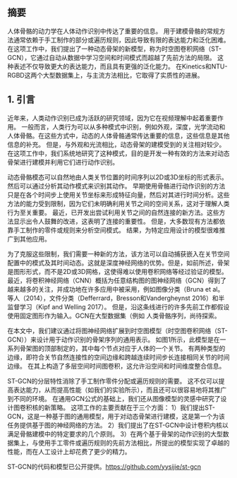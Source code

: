 ## 摘要

人体骨骼的动力学在人体动作识别中传达了重要的信息。 用于建模骨骼的常规方法通常依赖于手工制作的部分或遍历规则，因此导致有限的表达能力和泛化困难。 在这项工作中，我们提出了一种动态骨架的新模型，称为时空图卷积网络（ST-GCN），它通过自动从数据中学习空间和时间模式而超越了先前方法的局限。 这种表述不仅导致更大的表达能力，而且具有更强的泛化能力。 在Kinetics和NTU-RGBD这两个大型数据集上，与主流方法相比，它取得了实质性的进展。

## 1. 引言

近年来，人类动作识别已成为活跃的研究领域，因为它在视频理解中起着重要作用。 一般而言，人类行为可以从多种模式中识别，例如外观，深度，光学流动和人体骨骼。在这些方式中，动态的人体骨骼通常传达重要的信息，这些信息是其他信息的补充。 但是，与外观和光流相比，动态骨架的建模受到的关注相对较少。 在这项工作中，我们系统地研究了这种模式，目的是开发一种有效的方法来对动态骨架进行建模并利用它们进行动作识别。

动态骨骼模态可以自然地由人类关节位置的时间序列以2D或3D坐标的形式表示。 然后可以通过分析其动作模式来识别其动作。 早期使用骨骼进行动作识别的方法只是在各个时间步上使用关节坐标来形成特征向量，然后对其进行时间分析。这些方法的能力受到限制，因为它们未明确利用关节之间的空间关系，这对于理解人类行为至关重要。 最近，已开发出尝试利用关节之间的自然连接的新方法。这些方法显示出令人鼓舞的改进，这表明了连接的重要性。
但是，大多数现有方法都依靠手工制作的零件或规则来分析空间模式。 结果，为特定应用设计的模型很难推广到其他应用。

为了克服这些限制，我们需要一种新的方法，该方法可以自动捕获嵌入在关节空间配置中的模式及其时间动态。这就是深度神经网络的优势。但是，如前所述，骨架是图形形式，而不是2D或3D网格，这使得难以使用卷积网络等经过验证的模型。最近，将卷积神经网络（CNN）概括为任意结构图的图神经网络（GCN）得到了越来越多的关注，并成功地在许多应用中被采用，例如图像分类（Bruna et al。 等人（2014），文件分类（Defferrard，Bresson和Vandergheynst 2016）和半监督学习（Kipf and Welling 2017）。 但是，沿这条线进行的许多先前工作都假设使用固定图形作为输入。GCN在大型数据集（例如 人类骨骼序列，尚待探索。

在本文中，我们建议通过将图神经网络扩展到时空图模型（时空图卷积网络（ST-GCN））来设计用于动作识别的骨架序列的通用表示。 如图1所示，此模型是在一系列骨架图的顶部制定的，其中每个节点对应于人体的一个关节。 有两种类型的边缘，即符合关节自然连接性的空间边缘和跨越连续时间步长连接相同关节的时间边缘。 在其上构造了多层空间时间图卷积，这允许沿空间和时间维度整合信息。

ST-GCN的分层特性消除了手工制作零件分配或遍历规则的需要。 这不仅可以提高表达能力，从而提高性能（如我们的实验所示），而且还可以很容易地将其推广到不同的环境。 在通用GCN公式的基础上，我们还从图像模型的灵感中研究了设计图卷积核的新策略。
这项工作的主要贡献在于三个方面：
1）我们提出ST-GCN，这是一种基于图的通用模型，用于对动态骨架进行建模，这是第一个为该任务提供基于图的神经网络的方法。
2）我们提出了在ST-GCN中设计卷积内核以满足骨骼建模中的特定要求的几个原则。
3）在两个基于骨架的动作识别的大型数据集上，与使用手工零件或遍历规则的先前方法相比，所提出的模型实现了卓越的性能，而在人工设计上却花费了更少的精力。

ST-GCN的代码和模型已公开提供。https://github.com/yysijie/st-gcn








